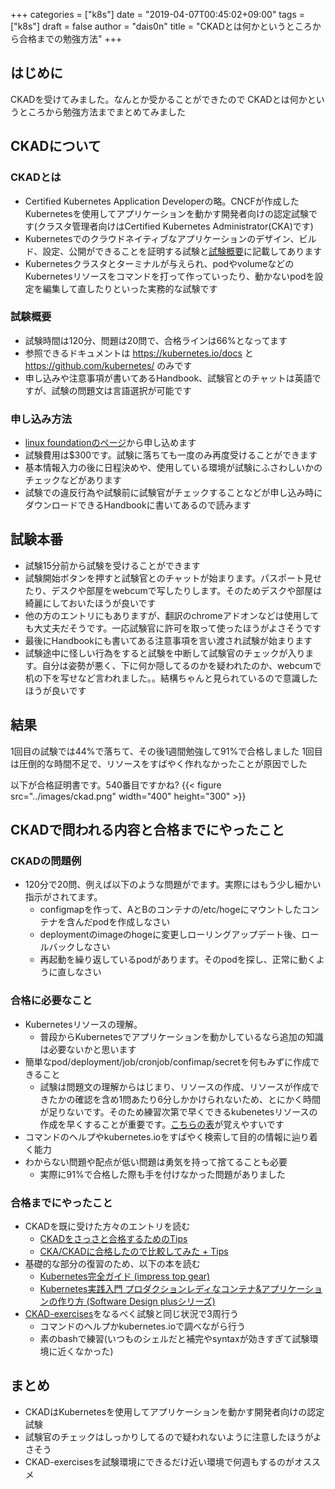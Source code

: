 +++
categories = ["k8s"]
date = "2019-04-07T00:45:02+09:00"
tags = ["k8s"]
draft = false
author = "dais0n"
title = "CKADとは何かというところから合格までの勉強方法"
+++

## はじめに
CKADを受けてみました。なんとか受かることができたので
CKADとは何かというところから勉強方法までまとめてみました

## CKADについて

### CKADとは
- Certified Kubernetes Application Developerの略。CNCFが作成したKubernetesを使用してアプリケーションを動かす開発者向けの認定試験です(クラスタ管理者向けはCertified Kubernetes Administrator(CKA)です)
- Kubernetesでのクラウドネイティブなアプリケーションのデザイン、ビルド、設定、公開ができることを証明する試験と[試験概要](https://www.cncf.io/certification/ckad/)に記載してあります
- Kubernetesクラスタとターミナルが与えられ、podやvolumeなどのKubernetesリソースをコマンドを打って作っていったり、動かないpodを設定を編集して直したりといった実務的な試験です

### 試験概要
- 試験時間は120分、問題は20問で、合格ラインは66%となってます
- 参照できるドキュメントは https://kubernetes.io/docs と https://github.com/kubernetes/ のみです
- 申し込みや注意事項が書いてあるHandbook、試験官とのチャットは英語ですが、試験の問題文は言語選択が可能です

### 申し込み方法
- [linux foundationのページ](https://www.cncf.io/certification/ckad/)から申し込めます
- 試験費用は$300です。試験に落ちても一度のみ再度受けることができます
- 基本情報入力の後に日程決めや、使用している環境が試験にふさわしいかのチェックなどがあります
- 試験での違反行為や試験前に試験官がチェックすることなどが申し込み時にダウンロードできるHandbookに書いてあるので読みます

## 試験本番
- 試験15分前から試験を受けることができます
- 試験開始ボタンを押すと試験官とのチャットが始まります。パスポート見せたり、デスクや部屋をwebcumで写したりします。そのためデスクや部屋は綺麗にしておいたほうが良いです
- 他の方のエントリにもありますが、翻訳のchromeアドオンなどは使用しても大丈夫だそうです。一応試験官に許可を取って使ったほうがよさそうです
- 最後にHandbookにも書いてある注意事項を言い渡され試験が始まります
- 試験途中に怪しい行為をすると試験を中断して試験官のチェックが入ります。自分は姿勢が悪く、下に何か隠してるのかを疑われたのか、webcumで机の下を写せなど言われました。。結構ちゃんと見られているので意識したほうが良いです

## 結果
1回目の試験では44%で落ちて、その後1週間勉強して91%で合格しました
1回目は圧倒的な時間不足で、リソースをすばやく作れなかったことが原因でした

以下が合格証明書です。540番目ですかね?
{{< figure src="../images/ckad.png" width="400" height="300" >}}

## CKADで問われる内容と合格までにやったこと

### CKADの問題例
- 120分で20問、例えば以下のような問題がでます。実際にはもう少し細かい指示がされてます。
  - configmapを作って、AとBのコンテナの/etc/hogeにマウントしたコンテナを含んだpodを作成しなさい
  - deploymentのimageのhogeに変更しローリングアップデート後、ロールバックしなさい
  - 再起動を繰り返しているpodがあります。そのpodを探し、正常に動くように直しなさい

### 合格に必要なこと
- Kubernetesリソースの理解。
  - 普段からKubernetesでアプリケーションを動かしているなら追加の知識は必要ないかと思います
- 簡単なpod/deployment/job/cronjob/confimap/secretを何もみずに作成できること
  - 試験は問題文の理解からはじまり、リソースの作成、リソースが作成できたかの確認を含め1問あたり6分しかかけられないため、とにかく時間が足りないです。そのため練習次第で早くできるkubenetesリソースの作成を早くすることが重要です。[こちらの表](https://qiita.com/oke-py/items/e8bf3863c8f48d750427#kubectl-run%E3%81%AB%E3%82%88%E3%82%8B%E3%83%AA%E3%82%BD%E3%83%BC%E3%82%B9%E4%BD%9C%E6%88%90)が覚えやすいです
- コマンドのヘルプやkubernetes.ioをすばやく検索して目的の情報に辿り着く能力
- わからない問題や配点が低い問題は勇気を持って捨てることも必要
  - 実際に91%で合格した際も手を付けなかった問題がありました

### 合格までにやったこと
- CKADを既に受けた方々のエントリを読む
  - [CKADをさっさと合格するためのTips](https://qiita.com/kentakozuka/items/c1a30f1545752264dfe6)
  - [CKA/CKADに合格したので比較してみた + Tips](https://qiita.com/oke-py/items/e8bf3863c8f48d750427)
- 基礎的な部分の復習のため、以下の本を読む
  - [Kubernetes完全ガイド (impress top gear)](https://www.amazon.co.jp/Kubernetes%E5%AE%8C%E5%85%A8%E3%82%AC%E3%82%A4%E3%83%89-impress-top-gear-%E9%9D%92%E5%B1%B1/dp/4295004804/ref=sr_1_1?__mk_ja_JP=%E3%82%AB%E3%82%BF%E3%82%AB%E3%83%8A&keywords=kubernetes&qid=1554566717&s=gateway&sr=8-1)
  - [Kubernetes実践入門 プロダクションレディなコンテナ&アプリケーションの作り方 (Software Design plusシリーズ)](https://www.amazon.co.jp/Kubernetes実践入門-プロダクションレディなコンテナ-アプリケーションの作り方-Software-plusシリーズ/dp/4297104385/ref=sr_1_2?__mk_ja_JP=カタカナ&keywords=kubernetes&qid=1554566747&s=gateway&sr=8-2)
- [CKAD-exercises](https://github.com/dgkanatsios/CKAD-exercises)をなるべく試験と同じ状況で3周行う
  - コマンドのヘルプかkubernetes.ioで調べながら行う
  - 素のbashで練習(いつものシェルだと補完やsyntaxが効きすぎて試験環境に近くなかった)

## まとめ
- CKADはKubernetesを使用してアプリケーションを動かす開発者向けの認定試験
- 試験官のチェックはしっかりしてるので疑われないように注意したほうがよさそう
- CKAD-exercisesを試験環境にできるだけ近い環境で何週もするのがオススメ

